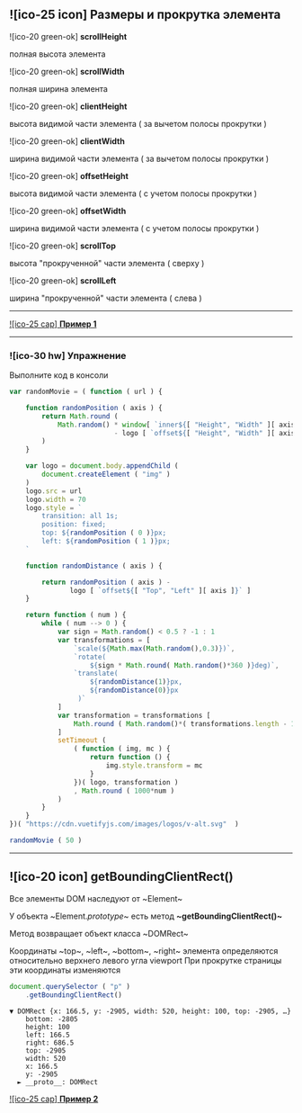 ## ![ico-25 icon] Размеры и прокрутка элемента

![ico-20 green-ok] **scrollHeight**

полная высота элемента

![ico-20 green-ok] **scrollWidth**

полная ширина элемента

![ico-20 green-ok] **clientHeight**

высота видимой части элемента ( за вычетом полосы прокрутки )

![ico-20 green-ok] **clientWidth**

ширина видимой части элемента ( за вычетом полосы прокрутки )


![ico-20 green-ok] **offsetHeight**

высота видимой части элемента ( с учетом полосы прокрутки )

![ico-20 green-ok] **offsetWidth**

ширина видимой части элемента ( с учетом полосы прокрутки )

![ico-20 green-ok] **scrollTop**

высота "прокрученной" части элемента ( сверху )

![ico-20 green-ok] **scrollLeft**

ширина "прокрученной" части элемента ( слева )

_____________________________________

[![ico-25 cap] **Пример 1**](https://garevna.github.io/js-samples/chanks/scroll.html)

_____________________________________

### ![ico-30 hw] Упражнение

Выполните код в консоли

~~~~js
var randomMovie = ( function ( url ) {

    function randomPosition ( axis ) {
        return Math.round (
            Math.random() * window[ `inner${[ "Height", "Width" ][ axis ]}` ]
                          - logo [ `offset${[ "Height", "Width" ][ axis ]}` ]
        )
    }

    var logo = document.body.appendChild (
        document.createElement ( "img" )
    )
    logo.src = url
    logo.width = 70
    logo.style = `
        transition: all 1s;
        position: fixed;
        top: ${randomPosition ( 0 )}px;
        left: ${randomPosition ( 1 )}px;
    `

    function randomDistance ( axis ) {

        return randomPosition ( axis ) -
               logo [ `offset${[ "Top", "Left" ][ axis ]}` ]
    }

    return function ( num ) {
        while ( num --> 0 ) {
            var sign = Math.random() < 0.5 ? -1 : 1
            var transformations = [
                `scale(${Math.max(Math.random(),0.3)})`,
                `rotate(
                    ${sign * Math.round( Math.random()*360 )}deg)`,
                `translate(
                    ${randomDistance(1)}px,
                    ${randomDistance(0)}px
                 )`
            ]
            var transformation = transformations [
                Math.round ( Math.random()*( transformations.length - 1 ) )
            ]
            setTimeout (
                ( function ( img, mc ) {
                    return function () {
                        img.style.transform = mc
                    }
                })( logo, transformation )
                , Math.round ( 1000*num )
            )
        }
    }
})( "https://cdn.vuetifyjs.com/images/logos/v-alt.svg"  )

randomMovie ( 50 )
~~~~

__________________________________________________

## ![ico-20 icon] getBoundingClientRect()

Все элементы DOM наследуют от ~Element~

У объекта ~Element._prototype_~ есть метод **~getBoundingClientRect()~**


Метод возвращает объект класса ~DOMRect~

Координаты ~top~, ~left~, ~bottom~, ~right~ элемента определяются относительно верхнего левого угла viewport
При прокрутке страницы эти координаты изменяются

~~~js
document.querySelector ( "p" )
    .getBoundingClientRect()
~~~

~~~console
▼ DOMRect {x: 166.5, y: -2905, width: 520, height: 100, top: -2905, …}
    bottom: -2805
    height: 100
    left: 166.5
    right: 686.5
    top: -2905
    width: 520
    x: 166.5
    y: -2905
  ► __proto__: DOMRect
~~~

[![ico-25 cap] **Пример 2**](https://garevna.github.io/js-samples/chanks/getBoundingClientRect.html)
